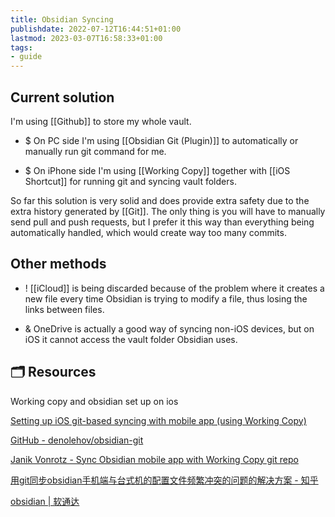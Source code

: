 ```yaml
---
title: Obsidian Syncing
publishdate: 2022-07-12T16:44:51+01:00
lastmod: 2023-03-07T16:58:33+01:00
tags: 
- guide
---
```










## Current solution



I'm using [[Github]] to store my whole vault. 



- $ On PC side I'm using [[Obsidian Git (Plugin)]] to automatically or manually run git command for me.

- $ On iPhone side I'm using [[Working Copy]] together with [[iOS Shortcut]] for running git and syncing vault folders.



So far this solution is very solid and does provide extra safety due to the extra history generated by [[Git]]. The only thing is you will have to manually send pull and push requests, but I prefer it this way than everything being automatically handled, which would create way too many commits.



## Other methods



- ! [[iCloud]] is being discarded because of the problem where it creates a new file every time Obsidian is trying to modify a file, thus losing the links between files. 

- & OneDrive is actually a good way of syncing non-iOS devices, but on iOS it cannot access the vault folder Obsidian uses.





## 🗂 Resources 



Working copy and obsidian set up on ios



[Setting up iOS git-based syncing with mobile app (using Working Copy)](https://forum.obsidian.md/t/mobile-setting-up-ios-git-based-syncing-with-mobile-app-using-working-copy/16499)



[GitHub - denolehov/obsidian-git](https://github.com/denolehov/obsidian-git)



[Janik Vonrotz - Sync Obsidian mobile app with Working Copy git repo](https://janikvonrotz.ch/2021/08/31/sync-obsidian-mobile-app-with-working-copy-git-repo/)



[用git同步obsidian手机端与台式机的配置文件频繁冲突的问题的解决方案 - 知乎](https://zhuanlan.zhihu.com/p/492104181)



[obsidian | 软通达](https://cyddgh.github.io/tag/8bxuJqsEC/)





